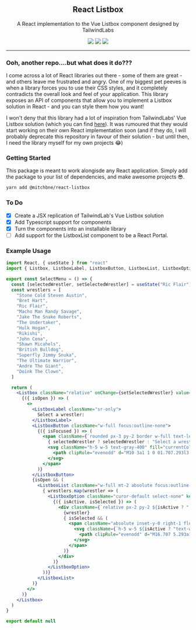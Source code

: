 <h2 align="center">
  React Listbox
</h2>

<p align="center">
  A React implementation to the Vue Listbox component designed by TailwindLabs
</p>

<p align="center">
  <a href="https://www.npmjs.com/package/@mitchbne/react-listbox"><img src="https://img.shields.io/npm/v/@mitchbne/react-listbox?style=flat-square"></a>
  <a href="https://www.npmjs.com/package/@mitchbne/react-listbox"><img src="https://img.shields.io/npm/dm/@mitchbne/react-listbox?style=flat-square"></a>
  <a href="https://github.com/mitchbne/react-listbox/actions"><img src="https://img.shields.io/github/workflow/status/mitchbne/react-listbox/CI/master?style=flat-square"></a>
</p>

---

### Ooh, another repo....but what does it do???
I come across a lot of React libraries out there - some of them are great - and others leave me frustrated and angry. One of my biggest pet peeves is when a library forces you to use their CSS styles, and it completely contradicts the overall look and feel of your application. This library exposes an API of components that allow you to implement a Listbox solution in React - and you can style them how you want!

I won't deny that this library had a lot of inspiration from TailwindLabs' Vue Listbox solution (which you can find <a href="https://tailwindlabs/tailwindui-vue">here</a>). It was rumoured that they would start working on their own React implementation soon (and if they do, I will probably deprecate this repository in favour of their solution - but until then, I need the library myself for my own projects 😂)

### Getting Started
This package is meant to work alongisde any React application. Simply add the package to your list of dependencies, and make awesome projects 😎.

```bash
yarn add @mitchbne/react-listbox
```

### To Do
- [x] Create a JSX replication of TailwindLab's Vue Listbox solution
- [x] Add Typescript support for components
- [x] Turn the components into an installable library
- [ ] Add support for the ListboxList component to be a React Portal.

### Example Usage
```jsx
import React, { useState } from "react"
import { Listbox, ListboxLabel, ListboxButton, ListboxList, ListboxOption } from "@mitchbne/react-listbox"

export const SelectMenu = () => {
  const [selectedWrestler, setSelectedWrestler] = useState("Ric Flair")
  const wrestlers = [
    "Stone Cold Steven Austin",
    "Bret Hart",
    "Ric Flair",
    "Macho Man Randy Savage",
    "Jake The Snake Roberts",
    "The Undertaker",
    "Hulk Hogan",
    "Rikishi",
    "John Cena",
    "Shawn Micahels",
    "British Bulldog",
    "Superfly Jimmy Snuka",
    "The Ultimate Warrior",
    "Andre The Giant",
    "Doink The Clown",
  ]

  return (
    <Listbox className="relative" onChange={setSelectedWrestler} value={selectedWrestler}>
      {({ isOpen }) => (
        <>
          <ListboxLabel className="sr-only">
            Select a wrestler:
          </ListboxLabel>
          <ListboxButton className="w-full focus:outline-none">
            {({ isFocused }) => (
              <span className={`rounded px-3 py-2 border w-full text-left inline-flex items-center justify-between ${isFocused || isOpen ? "border-blue-300 shadow-outline": "border-gray-300"}`}>
                { selectedWrestler ? selectedWrestler : "Select a wrestler" }
                <svg className="h-5 w-5 text-gray-400" fill="currentColor" viewBox="0 0 20 20">
                  <path clipRule="evenodd" d="M10 3a1 1 0 01.707.293l3 3a1 1 0 01-1.414 1.414L10 5.414 7.707 7.707a1 1 0 01-1.414-1.414l3-3A1 1 0 0110 3zm-3.707 9.293a1 1 0 011.414 0L10 14.586l2.293-2.293a1 1 0 011.414 1.414l-3 3a1 1 0 01-1.414 0l-3-3a1 1 0 010-1.414z" fillRule="evenodd" />
                </svg>
              </span>
            )}
          </ListboxButton>
          {isOpen && (
            <ListboxList className="w-full mt-2 absolute focus:outline-none max-h-56 border shadow rounded-md overflow-y-auto">
              { wrestlers.map(wrestler => (
                <ListboxOption className="curor-default select-none" key={wrestler} value={wrestler}>
                  {({ isActive, isSelected }) => (
                    <div className={`relative px-2 py-2 ${isActive ? " bg-blue-600 text-white" : ""}`}>
                      {wrestler}
                      { isSelected && (
                        <span className="absolute inset-y-0 right-1 flex items-center">
                          <svg className={`h-5 w-5 ${isActive ? "text-white": "text-gray-700" }`} fill="currentColor" viewBox="0 0 20 20">
                            <path clipRule="evenodd" d="M16.707 5.293a1 1 0 010 1.414l-8 8a1 1 0 01-1.414 0l-4-4a1 1 0 011.414-1.414L8 12.586l7.293-7.293a1 1 0 011.414 0z" fillRule="evenodd" />
                          </svg>
                        </span>
                      )}
                    </div>
                  )}
                </ListboxOption>
              ))}
            </ListboxList>
          )}
        </>
      )}
    </Listbox>
  )
}

export default null
```
